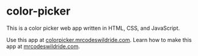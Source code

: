 # color-picker

This is a color picker web app written in HTML, CSS, and JavaScript.

Use this app at [colorpicker.mrcodeswildride.com](https://colorpicker.mrcodeswildride.com/).
Learn how to make this app at [mrcodeswildride.com](https://www.mrcodeswildride.com/).